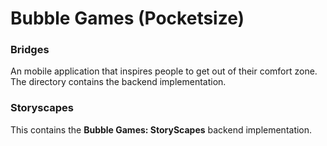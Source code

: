 # Bubble Games (Pocketsize)

### Bridges

An mobile application that inspires people to get out of their comfort zone.
The directory contains the backend implementation.

### Storyscapes

This contains the **Bubble Games: StoryScapes** backend implementation.
